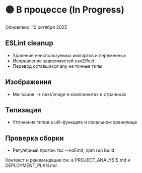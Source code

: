 # 🟡 В процессе (In Progress)

Обновлено: 10 октября 2025

## ESLint cleanup
- Удаление неиспользуемых импортов и переменных
- Исправление зависимостей useEffect
- Перевод оставшихся any на точные типы

## Изображения
- Миграция <img> → next/image в компонентах и страницах

## Типизация
- Уточнение типов в util-функциях и локальном хранилище

## Проверка сборки
- Регулярный прогон: tsc --noEmit, npm run build

Контекст и рекомендации см. в PROJECT_ANALYSIS.md и DEPLOYMENT_PLAN.md
